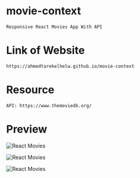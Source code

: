 # movie-context

    Responsive React Movies App With API

# Link of Website

    https://ahmedtarekelhelw.github.io/movie-context

# Resource

    API: https://www.themoviedb.org/

# Preview

![React Movies](https://user-images.githubusercontent.com/76922296/156870941-95775569-4d1d-40a1-80b5-d44cad37de81.png)

![React Movies](https://user-images.githubusercontent.com/76922296/156870951-c21df3ee-75d0-4bbf-9b61-cb31a838be51.png)

![React Movies](https://user-images.githubusercontent.com/76922296/156870957-d83ad1e5-10b8-41a5-954c-d2d50b190433.png)
